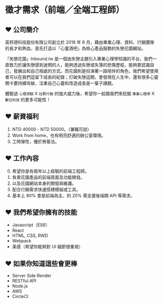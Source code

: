 # 徵才需求（前端／全端工程師）

## ❤ 公司簡介

英邦德科技股份有限公司創立於 2016 年 8 月，藉由專業心理、資料、行銷團隊的長才和熱血，首先打造以「心靈酒吧」為核心產品服務的失戀花園網站。

「失戀花園」Inbound.tw 是一個由失戀主題引入專業心理學知識的平台，我們一直致力於讓失戀感到迷惘的人，能夠透過失戀或失落的悲傷歷程，能夠更認識自己，發展出和自己相處的方式。而花園則是扮演著一路陪伴的角色，我們希望使用者可以在我們這留下成長的紀錄；打破失戀這關，會發現在人生中，還有很多心靈關卡要持續攻破，注重自己心靈和改造成長是一輩子課題。

體驗過 `心理測驗` X `社群行銷` 的強大威力後，希望你一起跟我們來挖掘 `專業心理學` X `數位科技` 的更多可能性！

## ❤ 薪資福利

1. NTD 40000 - NTD 50000。（兼職可談）
2. Work from home，也有明亮舒適的辦公室環境。
3. 工時彈性，優於勞基法。

## ❤ 工作內容

0. 希望你是有兩年以上經驗的前端工程師。
1. 負責花園產品的前端頁面及功能開發。
2. 以及花園網站本身的開發與維護。
3. 配合行銷需求快速搭建模組或工具。
4. 基本上 80% 會是前端為主，約 20% 需支援後端開 API 等需求。

## ❤ 我們希望你擁有的技能

- Javascript（ES6）
- React
- HTML, CSS, RWD
- Webpack
- 美感（希望你能夠對 UI 細節很重視）

## ❤ 如果你知道這些會更棒

- Server Side Render
- RESTful API
- Node.js
- AWS
- CircleCI

